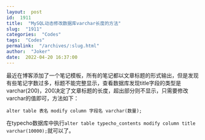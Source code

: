 ```yaml
---
layout:  post
id:  1911
title:  "MySQL动态修改数据库varchar长度的方法"
slug:  "1911"
categories:  "Codes"
tags:  "Codes"
permalink:  "/archives/:slug.html"
author:  "Joker"
date:  2022-04-20 16:37:00
---
```




最近在博客添加了一个笔记模板，所有的笔记都以文章标题的形式输出，但是发现有些笔记字数过多，标题不能完整显示，查看数据库发现title字段的类型是varchar(200)，200决定了文章标题的长度，超出部分则不显示，只需要修改varchar的值即可，方法如下：

<!--more-->

    alter table 表名 modify column 字段名 varchar(数量);

在typecho数据库中执行`alter table typecho_contents modify column title varchar(10000);`就可以了。
